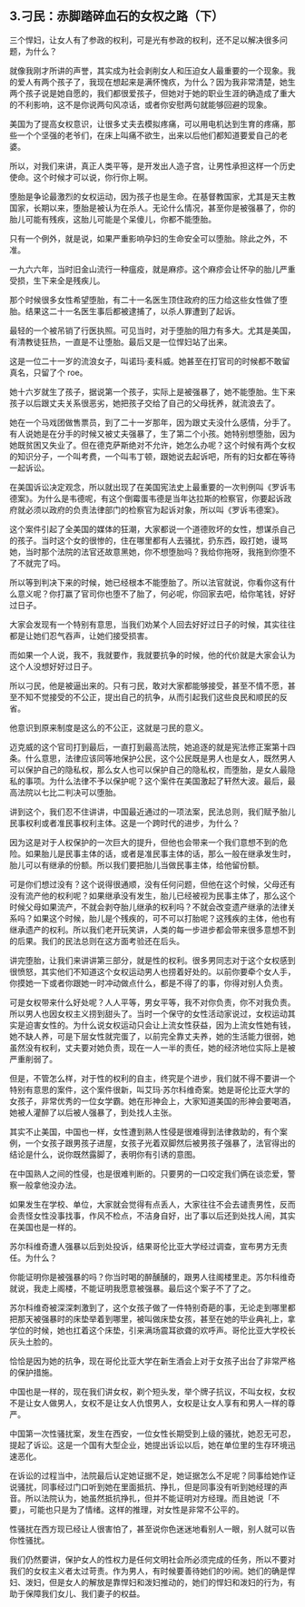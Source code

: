 ## 3.刁民：赤脚踏碎血石的女权之路（下）
三个悍妇，让女人有了参政的权利，可是光有参政的权利，还不足以解决很多问题，为什么？


就像我刚才所讲的声誉，其实成为社会剥削女人和压迫女人最重要的一个现象。我的爱人有两个孩子了，我现在想起来是满怀愧疚，为什么？因为我非常清楚，她生两个孩子说是她自愿的，我们都很爱孩子，但她对于她的职业生涯的确造成了重大的不利影响，这不是你说两句风凉话，或者你安慰两句就能够回避的现象。


美国为了提高女权意识，让很多丈夫去模拟疼痛，可以用电机达到生育的疼痛，那些一个个坚强的老爷们，在床上叫痛不欲生，出来以后他们都知道要爱自己的老婆。


所以，对我们来讲，真正人类平等，是开发出人造子宫，让男性承担这样一个历史使命。这个时候才可以说，你行你上啊。


堕胎是争论最激烈的女权运动，因为孩子也是生命。在基督教国家，尤其是天主教国家，长期以来，堕胎是被认为在杀人。无论什么情况，甚至你是被强暴了，你的胎儿可能有残疾，这胎儿可能是个呆傻儿，你都不能堕胎。


只有一个例外，就是说，如果严重影响孕妇的生命安全可以堕胎。除此之外，不准。


一九六六年，当时旧金山流行一种瘟疫，就是麻疹。这个麻疹会让怀孕的胎儿严重受损，生下来全是残疾儿。


那个时候很多女性希望堕胎，有二十一名医生顶住政府的压力给这些女性做了堕胎。结果这二十一名医生事后都被逮捕了，以杀人罪遭到了起诉。


最轻的一个被吊销了行医执照。可见当时，对于堕胎的阻力有多大。尤其是美国，有清教徒狂热，一直是不让堕胎。最后又是一位悍妇站了出来。


这是一位二十一岁的流浪女子，叫诺玛·麦科威。她甚至在打官司的时候都不敢留真名，只留了个 roe。


她十六岁就生了孩子，据说第一个孩子，实际上是被强暴了，她不能堕胎。生下来孩子以后跟丈夫关系很恶劣，她把孩子交给了自己的父母抚养，就流浪去了。


她在一个马戏团做售票员，到了二十一岁那年，因为跟丈夫没什么感情，分手了。有人说她是在分手的时候又被丈夫强暴了，生了第二个小孩。她特别想堕胎，因为她既贫困又失业了。但在德克萨斯绝对不允许，她怎么办呢？这个时候有两个女权的知识分子，一个叫考费，一个叫韦丁顿，跟她说去起诉吧，所有的妇女都在等待一起诉讼。


在美国诉讼决定观念，所以就出现了在美国宪法史上最重要的一次判例叫《罗诉韦德案》。为什么是韦德呢，有这个倒霉蛋韦德是当年达拉斯的检察官，你要起诉政府就必须以政府的负责法律部门的检察官为起诉对象，所以叫《罗诉韦德案》。


这个案件引起了全美国的媒体的狂潮，大家都说一个道德败坏的女性，想谋杀自己的孩子。当时这个女的很惨的，住在哪里都有人去骚扰，扔东西，殴打她，谩骂她，当时那个法院的法官还故意黑她，你不想堕胎吗？我给你拖呀，我拖到你堕不了不就完了吗。


所以等到判决下来的时候，她已经根本不能堕胎了。所以法官就说，你看你这有什么意义呢？你打赢了官司你也堕不了胎了，何必呢，你回家去吧，给你笔钱，好好过日子。


大家会发现有一个特别有意思，当我们劝某个人回去好好过日子的时候，其实往往都是让她们忍气吞声，让她们接受损害。


而如果一个人说，我不，我就要作，我就要抗争的时候，他的代价就是大家会认为这个人没想好好过日子。


所以刁民，他是被逼出来的。只有刁民，敢对大家都能够接受，甚至不情不愿，甚至不知不觉接受的不公正，提出自己的抗争，从而引起我们这些良民和顺民的反省。


他意识到原来制度是这么的不公正，这就是刁民的意义。


迈克威的这个官司打到最后，一直打到最高法院，她追逐的就是宪法修正案第十四条。什么意思，法律应该同等地保护公民，这个公民既是男人也是女人，既然男人可以保护自己的隐私权，那么女人也可以保护自己的隐私权，而堕胎，是女人最隐私的事项。为什么法律不予以保护呢？这个案件在美国激起了轩然大波。最后，最高法院以七比二判决可以堕胎。


讲到这个，我们忍不住讲讲，中国最近通过的一项法案，民法总则，我们赋予胎儿民事权利或者准民事权利主体。这是一个跨时代的进步，为什么？


因为这是对于人权保护的一次巨大的提升，但他也会带来一个我们意想不到的危险。如果胎儿是民事主体的话，或者是准民事主体的话，那么一般在继承发生时，胎儿可以有继承的份额。所以我们要把胎儿当做民事主体，给他留份额。


可是你们想过没有？这个说得很通顺，没有任何问题，但他在这个时候，父母还有没有流产他的权利呢？如果继承没有发生，胎儿已经被视为民事主体了，那么这个时候父母如果流产，不就会剥夺胎儿继承的权利吗？不就会改变遗产继承的法律关系吗？如果这个时候，胎儿是个残疾的，可不可以打胎呢？这残疾的主体，他也有继承遗产的权利。所以我们老开玩笑讲，人类的每一步进步都会带来很多意想不到的后果。我们的民法总则在这方面考验还在后头。


讲完堕胎，让我们来讲讲第三部分，就是性的权利。很多男同志对于这个女权感到很愤怒，其实他们不知道这个女权运动男人也捞着好处的。以前你要牵个女人手，你摸她一下或者你跟她一时冲动做点什么，都是不得了的事，你得对别人负责。


可是女权带来什么好处呢？人人平等，男女平等，我不对你负责，你不对我负责。所以男人也因女权主义捞到甜头了。当时一个保守的女性活动家说过，女权运动其实是迫害女性的。为什么说女权运动只会让上流女性获益，因为上流女性她有钱，她不缺人养，可是下层女性就完蛋了，以前完全靠丈夫养，她的生活能力很弱，她虽然没有权利，丈夫要对她负责，现在一人一半的责任，她的经济地位实际上是被严重削弱了。


但是，不管怎么样，对于性的权利的自主，终究是个进步，我们就不得不要讲一个特别有意思的案件，这个案件很新，叫艾玛·苏尔科维奇案。她是哥伦比亚大学的女孩子，非常优秀的一位女学霸。她在形神会上，大家知道美国的形神会要喝酒，她被人灌醉了以后被人强暴了，到处找人主张。


其实不止美国，中国也一样，女性遭到熟人性侵是很难得到法律救助的，有个案例，一个女孩子跟男孩子进屋，女孩子光着双脚然后被男孩子强暴了，法官得出的结论是什么，说你既然露脚了，表明你有引诱的意图。


在中国熟人之间的性侵，也是很难判断的。只要男的一口咬定我们俩在谈恋爱，警察一般拿他没办法。


如果发生在学校、单位，大家就会觉得有点丢人，大家往往不会去谴责男性，反而会责怪女性没事找事，作风不检点，不洁身自好，出了事以后还到处找人闹，其实在美国也是一样的。


苏尔科维奇遭人强暴以后到处投诉，结果哥伦比亚大学经过调查，宣布男方无责任。为什么？


你能证明你是被强暴的吗？你当时喝的醉醺醺的，跟男人往阁楼里走。苏尔科维奇就说，我走上阁楼，不能证明我愿意被强暴。最后这个案子不了了之。


苏尔科维奇被深深刺激到了，这个女孩子做了一件特别奇葩的事，无论走到哪里都把那天被强暴时的床垫举着到哪里，被叫做床垫女孩，甚至在她的毕业典礼上，拿学位的时候，她也扛着这个床垫，引来满场震耳欲聋的欢呼声。哥伦比亚大学校长灰头土脸的。


恰恰是因为她的抗争，现在哥伦比亚大学在新生酒会上对于女孩子出台了非常严格的保护措施。


中国也是一样的，现在我们讲女权，剃个短头发，举个牌子抗议，不叫女权，女权不是让女人做男人，女权不是让女人仇恨男人，女权是让女人享有和男人一样的尊严。


中国第一次性骚扰案，发生在西安，一位女性长期受到上级的骚扰，她忍无可忍，提起了诉讼。这是一个国有大型企业，她提出诉讼以后，她在单位里的生存环境迅速恶化。


在诉讼的过程当中，法院最后认定她证据不足，她证据怎么不足呢？同事给她作证说骚扰，同事经过门口听到她在里面抵抗、挣扎，但是同事没有听到她经理的声音。所以法院认为，她虽然抵抗挣扎，但并不能证明对方经理。而且她说「不要」，可能也只是为了情绪。这样的推理，对女性是非常不公平的。


性骚扰在西方现已经让人很害怕了，甚至说你色迷迷地看别人一眼，别人就可以告你性骚扰。


我们仍然要讲，保护女人的性权力是任何文明社会所必须完成的任务，所以不要对我们的女权主义者太过苛责。作为男人，有时候要善待她们的吵闹。她们的确是悍妇、泼妇，但是女人的解放是靠悍妇和泼妇推动的，她们的悍妇和泼妇的行为，有助于保障我们女儿、我们妻子的权益。


